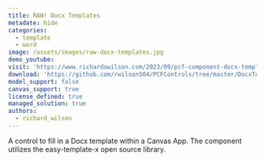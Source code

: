 ```yaml
---
title: RAW! Docx Templates
metadate: hide
categories:
  - template
  - word
image: /assets/images/raw-docx-templates.jpg
demo_youtube: 
visit: 'https://www.richardawilson.com/2023/09/pcf-component-docx-templates-in-canvas.html'
download: 'https://github.com/rwilson504/PCFControls/tree/master/DocxTemplatesCanvas'
model_support: false
canvas_support: true
license_defined: true
managed_solution: true
authors:
  - richard_wilson
---
```

A control to fill in a Docx template within a Canvas App. The component utilizes the easy-template-x open source library.
